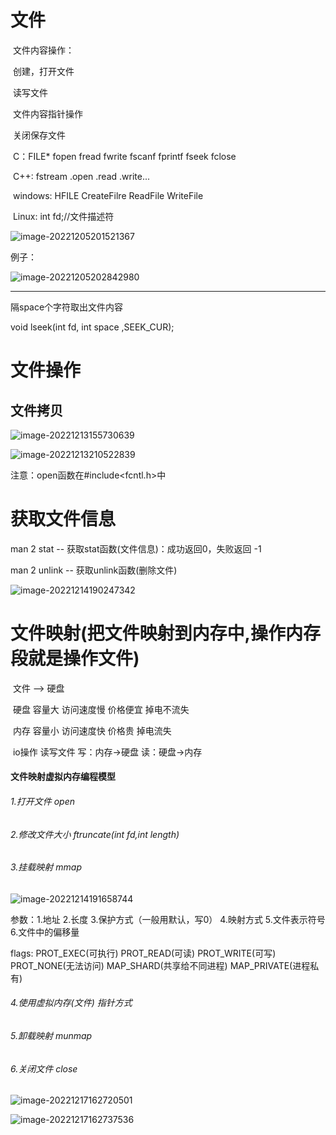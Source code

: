 # 文件

​		文件内容操作：

​				创建，打开文件

​				读写文件

​				文件内容指针操作

​				关闭保存文件

​		C：FILE*  	fopen	fread	fwrite	fscanf	fprintf	fseek	fclose 

​		C++:	fstream	.open	.read	.write...

​		windows:	HFILE	CreateFilre	ReadFile	WriteFile

​		Linux: int fd;//文件描述符

![image-20221205201521367](images/image-20221205201521367.png)

例子：

![image-20221205202842980](images/image-20221205202842980.png)

---

隔space个字符取出文件内容

void   lseek(int fd, int  space ,SEEK_CUR);

# 文件操作

## 文件拷贝

![image-20221213155730639](images/image-20221213155730639.png)

![image-20221213210522839](images/image-20221213210522839.png)

注意：open函数在#include<fcntl.h>中

# 获取文件信息

man 2 stat		--	获取stat函数(文件信息)：成功返回0，失败返回 -1

man 2 unlink 	--	获取unlink函数(删除文件)

![image-20221214190247342](images/image-20221214190247342.png)

# 文件映射(把文件映射到内存中,操作内存段就是操作文件)

​	文件	-->	硬盘

​	硬盘	容量大	访问速度慢	价格便宜	掉电不流失

​	内存	容量小	访问速度快	价格贵		掉电流失

​	io操作	读写文件			写：内存->硬盘		读：硬盘->内存

#### **文件映射虚拟内存编程模型**

###### 1.打开文件										open

###### 2.修改文件大小								ftruncate(int fd,int length)

###### 3.挂载映射										mmap

![image-20221214191658744](images/image-20221214191658744.png)

参数：1.地址	2.长度	3.保护方式（一般用默认，写0）	4.映射方式	5.文件表示符号	6.文件中的偏移量

flags: PROT_EXEC(可执行)	PROT_READ(可读)	PROT_WRITE(可写)	PROT_NONE(无法访问)	MAP_SHARD(共享给不同进程)	MAP_PRIVATE(进程私有)	

###### 4.使用虚拟内存(文件)				  指针方式

###### 5.卸载映射									munmap

###### 6.关闭文件									close

![image-20221217162720501](images/image-20221217162720501.png)

![image-20221217162737536](images/image-20221217162737536.png)



​	



​	